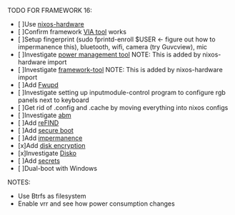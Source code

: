 TODO FOR FRAMEWORK 16:
- [ ]Use [nixos-hardware](https://github.com/NixOS/nixos-hardware/tree/master/framework/16-inch/7040-amd)
- [ ]Confirm framework [VIA tool](https://keyboard.frame.work/) works
- [ ]Setup fingerprint (sudo fprintd-enroll $USER <- figure out how to impermanence this), bluetooth, wifi, camera (try Guvcview), mic
- [ ]Investigate [power management tool](https://gitlab.freedesktop.org/upower/power-profiles-daemon) NOTE: This is added by nixos-hardware import
- [ ]Investigate [framework-tool](https://github.com/FrameworkComputer/framework-system) NOTE: This is added by nixos-hardware import
- [ ]Add [Fwupd](https://wiki.nixos.org/wiki/Fwupd)
- [ ]Investigate setting up inputmodule-control program to configure rgb panels next to keyboard
- [ ]Get rid of .config and .cache by moving everything into nixos configs
- [ ]Investigate [abm](https://community.frame.work/t/adaptive-backlight-management-abm/41055)
- [ ]Add [reFIND](https://nixos.wiki/wiki/REFInd)
- [ ]Add [secure boot](https://github.com/nix-community/lanzaboote/blob/master/docs/QUICK_START.md)
- [ ]Add [impermanence](https://nixos.wiki/wiki/Impermanence)
- [x]Add [disk encryption](https://nixos.wiki/wiki/Full_Disk_Encryption)
- [x]Investigate [Disko](https://nixos.wiki/wiki/Disko)
- [ ]Add [secrets](https://github.com/Mic92/sops-nix)
- [ ]Dual-boot with Windows

NOTES:
- Use Btrfs as filesystem
- Enable vrr and see how power consumption changes
